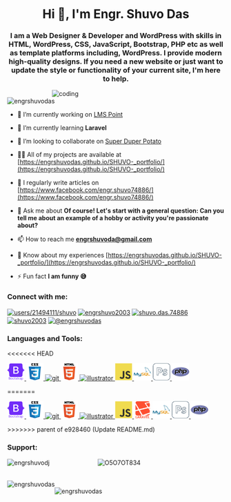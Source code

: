 <h1 align="center">Hi 👋, I'm Engr. Shuvo Das</h1>
<h3 align="center">I am a Web Designer & Developer and WordPress with skills in HTML, WordPress, CSS, JavaScript, Bootstrap, PHP etc as well as template platforms including, WordPress. I provide modern high-quality designs. If you need a new website or just want to update the style or functionality of your current site, I'm here to help.</h3>
<img src="https://user-images.githubusercontent.com/55389276/140866485-8fb1c876-9a8f-4d6a-98dc-08c4981eaf70.gif" alt="coding" width="400px" align="right">

<p align="left"> <img src="https://komarev.com/ghpvc/?username=engrshuvodas&label=Profile%20views&color=0e75b6&style=flat" alt="engrshuvodas" /> </p>

- 🔭 I’m currently working on [LMS Point](https://engrshuvodas.github.io/LMS-POINT/)

- 🌱 I’m currently learning **Laravel**

- 👯 I’m looking to collaborate on [Super Duper Potato](https://engrshuvodas.github.io/Super-Duper-Potato/)

- 👨‍💻 All of my projects are available at [https://engrshuvodas.github.io/SHUVO-_portfolio/](https://engrshuvodas.github.io/SHUVO-_portfolio/)

- 📝 I regularly write articles on [https://www.facebook.com/engr.shuvo74886/](https://www.facebook.com/engr.shuvo74886/)

- 💬 Ask me about **Of course! Let's start with a general question: Can you tell me about an example of a hobby or activity you're passionate about?**

- 📫 How to reach me **engrshuvoda@gmail.com**

- 📄 Know about my experiences [https://engrshuvodas.github.io/SHUVO-_portfolio/](https://engrshuvodas.github.io/SHUVO-_portfolio/)

- ⚡ Fun fact **I am funny 😅**

<h3 align="left">Connect with me:</h3>
<p align="left">
<a href="https://stackoverflow.com/users/21494111/shuvo" target="blank"><img align="center" src="https://raw.githubusercontent.com/rahuldkjain/github-profile-readme-generator/master/src/images/icons/Social/stack-overflow.svg" alt="users/21494111/shuvo" height="30" width="40" /></a>
<a href="[https://fb.com/engr.shuvo74886](https://www.facebook.com/engr.shuvo74886/)" target="blank"><img align="center" src="https://raw.githubusercontent.com/rahuldkjain/github-profile-readme-generator/master/src/images/icons/Social/facebook.svg" alt="engrshuvo2003" height="30" width="40" /></a>
<a href="https://instagram.com/shuvo.das.74886" target="blank"><img align="center" src="https://raw.githubusercontent.com/rahuldkjain/github-profile-readme-generator/master/src/images/icons/Social/instagram.svg" alt="shuvo.das.74886" height="30" width="40" /></a>
<a href="https://dribbble.com/shuvo2003/about" target="blank"><img align="center" src="https://raw.githubusercontent.com/rahuldkjain/github-profile-readme-generator/master/src/images/icons/Social/dribbble.svg" alt="shuvo2003" height="30" width="40" /></a>
<a href="https://www.youtube.com/channel/UCEJ0R871tF2PLT27q9azYWg" target="blank"><img align="center" src="https://raw.githubusercontent.com/rahuldkjain/github-profile-readme-generator/master/src/images/icons/Social/youtube.svg" alt="@engrshuvodas" height="30" width="40" /></a>
</p>

<h3 align="left">Languages and Tools:</h3>
<<<<<<< HEAD
<p align="left">
  <a href="https://getbootstrap.com" target="_blank" rel="noreferrer">
    <img src="https://raw.githubusercontent.com/devicons/devicon/master/icons/bootstrap/bootstrap-plain-wordmark.svg" alt="bootstrap" width="40" height="40" />
  </a>
  <a href="https://www.w3schools.com/css/" target="_blank" rel="noreferrer">
    <img src="https://raw.githubusercontent.com/devicons/devicon/master/icons/css3/css3-original-wordmark.svg" alt="css3" width="40" height="40" />
  </a>
  <a href="https://git-scm.com/" target="_blank" rel="noreferrer">
    <img src="https://www.vectorlogo.zone/logos/git-scm/git-scm-icon.svg" alt="git" width="40" height="40" />
  </a>
  <a href="https://www.w3.org/html/" target="_blank" rel="noreferrer">
    <img src="https://raw.githubusercontent.com/devicons/devicon/master/icons/html5/html5-original-wordmark.svg" alt="html5" width="40" height="40" />
  </a>
  <a href="https://www.adobe.com/in/products/illustrator.html" target="_blank" rel="noreferrer">
    <img src="https://www.vectorlogo.zone/logos/adobe_illustrator/adobe_illustrator-icon.svg" alt="illustrator" width="40" height="40" />
  </a>
  <a href="https://developer.mozilla.org/en-US/docs/Web/JavaScript" target="_blank" rel="noreferrer">
    <img src="https://raw.githubusercontent.com/devicons/devicon/master/icons/javascript/javascript-original.svg" alt="javascript" width="40" height="40" />
  </a>
  <a href="https://www.mysql.com/" target="_blank" rel="noreferrer">
    <img src="https://raw.githubusercontent.com/devicons/devicon/master/icons/mysql/mysql-original-wordmark.svg" alt="mysql" width="40" height="40" />
  </a>
  <a href="https://www.photoshop.com/en" target="_blank" rel="noreferrer">
    <img src="https://raw.githubusercontent.com/devicons/devicon/master/icons/photoshop/photoshop-line.svg" alt="photoshop" width="40" height="40" />
  </a>
  <a href="https://www.php.net" target="_blank" rel="noreferrer">
    <img src="https://raw.githubusercontent.com/devicons/devicon/master/icons/php/php-original.svg" alt="php" width="40" height="40" />
  </a>
</p>

=======
<p align="left"> <a href="https://getbootstrap.com" target="_blank" rel="noreferrer"> <img src="https://raw.githubusercontent.com/devicons/devicon/master/icons/bootstrap/bootstrap-plain-wordmark.svg" alt="bootstrap" width="40" height="40"/> </a> <a href="https://www.w3schools.com/css/" target="_blank" rel="noreferrer"> <img src="https://raw.githubusercontent.com/devicons/devicon/master/icons/css3/css3-original-wordmark.svg" alt="css3" width="40" height="40"/> </a> <a href="https://git-scm.com/" target="_blank" rel="noreferrer"> <img src="https://www.vectorlogo.zone/logos/git-scm/git-scm-icon.svg" alt="git" width="40" height="40"/> </a> <a href="https://www.w3.org/html/" target="_blank" rel="noreferrer"> <img src="https://raw.githubusercontent.com/devicons/devicon/master/icons/html5/html5-original-wordmark.svg" alt="html5" width="40" height="40"/> </a> <a href="https://www.adobe.com/in/products/illustrator.html" target="_blank" rel="noreferrer"> <img src="https://www.vectorlogo.zone/logos/adobe_illustrator/adobe_illustrator-icon.svg" alt="illustrator" width="40" height="40"/> </a> <a href="https://developer.mozilla.org/en-US/docs/Web/JavaScript" target="_blank" rel="noreferrer"> <img src="https://raw.githubusercontent.com/devicons/devicon/master/icons/javascript/javascript-original.svg" alt="javascript" width="40" height="40"/> </a> <a href="https://laravel.com/" target="_blank" rel="noreferrer"> <img src="https://raw.githubusercontent.com/devicons/devicon/master/icons/laravel/laravel-plain-wordmark.svg" alt="laravel" width="40" height="40"/> </a> <a href="https://www.mysql.com/" target="_blank" rel="noreferrer"> <img src="https://raw.githubusercontent.com/devicons/devicon/master/icons/mysql/mysql-original-wordmark.svg" alt="mysql" width="40" height="40"/> </a> <a href="https://www.photoshop.com/en" target="_blank" rel="noreferrer"> <img src="https://raw.githubusercontent.com/devicons/devicon/master/icons/photoshop/photoshop-line.svg" alt="photoshop" width="40" height="40"/> </a> <a href="https://www.php.net" target="_blank" rel="noreferrer"> <img src="https://raw.githubusercontent.com/devicons/devicon/master/icons/php/php-original.svg" alt="php" width="40" height="40"/> </a> </p>
>>>>>>> parent of e928460 (Update README.md)

<h3 align="left">Support:</h3>
<p><a href="https://www.buymeacoffee.com/engrshuvodj"> <img align="left" src="https://cdn.buymeacoffee.com/buttons/v2/default-yellow.png" height="50" width="210" alt="engrshuvodj" /></a><a href="https://ko-fi.com/O5O7OT834"> <img align="left" src="https://cdn.ko-fi.com/cdn/kofi3.png?v=3" height="50" width="210" alt="O5O7OT834" /></a></p><br><br>

<p><img align="left" src="https://github-readme-stats.vercel.app/api/top-langs?username=engrshuvodas&show_icons=true&locale=en&layout=compact" alt="engrshuvodas" /></p>

<p>&nbsp;<img align="center" src="https://github-readme-stats.vercel.app/api?username=engrshuvodas&show_icons=true&locale=en" alt="engrshuvodas" /></p>
